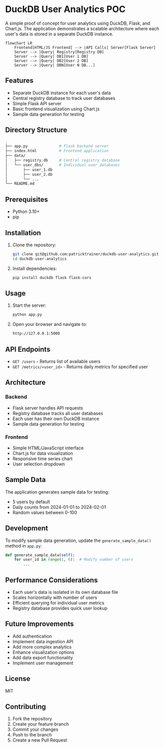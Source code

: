 # DuckDB User Analytics POC

A simple proof of concept for user analytics using DuckDB, Flask, and Chart.js. The application demonstrates a scalable architecture where each user's data is stored in a separate DuckDB instance.

```mermaid
flowchart LR
    Frontend[HTML/JS Frontend] --> |API Calls| Server[Flask Server]
    Server --> |Query| Registry[Registry DB]
    Server --> |Query| DB1[User 1 DB]
    Server --> |Query| DB2[User 2 DB]
    Server --> |Query| DBN[User N DB...]
```

## Features

- Separate DuckDB instance for each user's data
- Central registry database to track user databases
- Simple Flask API server
- Basic frontend visualization using Chart.js
- Sample data generation for testing

## Directory Structure

```sh
.
├── app.py              # Flask backend server
├── index.html          # Frontend application
├── data/
│   ├── registry.db     # Central registry database
│   └── user_dbs/       # Individual user databases
│       ├── user_1.db
│       ├── user_2.db
│       └── ...
└── README.md
```

## Prerequisites

- Python 3.10+
- pip

## Installation

1. Clone the repository:

    ```sh
    git clone git@github.com:patricktrainer/duckdb-user-analytics.git
    cd duckdb-user-analytics
    ```

2. Install dependencies:

    ```sh
    pip install duckdb flask flask-cors
    ```

## Usage

1. Start the server:

    ```bash
    python app.py
    ```

2. Open your browser and navigate to:

    ```sh
    http://127.0.0.1:5000
    ```

## API Endpoints

- `GET /users` - Returns list of available users
- `GET /metrics/<user_id>` - Returns daily metrics for specified user

## Architecture

### Backend

- Flask server handles API requests
- Registry database tracks all user databases
- Each user has their own DuckDB instance
- Sample data generation for testing

### Frontend

- Simple HTML/JavaScript interface
- Chart.js for data visualization
- Responsive time series chart
- User selection dropdown

## Sample Data

The application generates sample data for testing:

- 5 users by default
- Daily counts from 2024-01-01 to 2024-02-01
- Random values between 0-100

## Development

To modify sample data generation, update the `generate_sample_data()` method in `app.py`:

```python
def generate_sample_data(self):
    for user_id in range(1, 6):  # Modify number of users
        ...
```

## Performance Considerations

- Each user's data is isolated in its own database file
- Scales horizontally with number of users
- Efficient querying for individual user metrics
- Registry database provides quick user lookup

## Future Improvements

- Add authentication
- Implement data ingestion API
- Add more complex analytics
- Enhance visualization options
- Add data export functionality
- Implement user management

## License

MIT

## Contributing

1. Fork the repository
2. Create your feature branch
3. Commit your changes
4. Push to the branch
5. Create a new Pull Request
